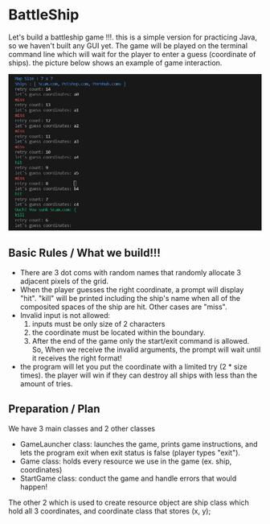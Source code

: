 # BattleShip
Let's build a battleship game !!!. this is a simple version for practicing Java, so we haven't built any GUI yet. The game will be played on the terminal command line which will wait for the player to enter a guess (coordinate of ships). the picture below shows an example of game interaction.

![played_example](https://github.com/caunhach/BattleShip/blob/main/played_example.png)

## Basic Rules / What we build!!!
- There are 3 dot coms with random names that randomly allocate 3 adjacent pixels of the grid.
- When the player guesses the right coordinate, a prompt will display "hit". "kill" will be printed including the ship's name when all of the composited spaces of the ship are hit. Other cases are "miss".
- Invalid input is not allowed:
  1. inputs must be only size of 2 characters
  2. the coordinate must be located within the boundary.
  3. After the end of the game only the start/exit command is allowed.
  So, When we receive the invalid arguments, the prompt will wait until it receives the right format!
- the program will let you put the coordinate with a limited try (2 * size times). the player will win if they can destroy all ships with less than the amount of tries.

## Preparation / Plan
We have 3 main classes and 2 other classes
- GameLauncher class: launches the game, prints game instructions, and lets the program exit when exit status is false (player types "exit").
- Game class: holds every resource we use in the game (ex. ship, coordinates)
- StartGame class: conduct the game and handle errors that would happen!
  
The other 2 which is used to create resource object are ship class which hold all 3 coordinates, and coordinate class that stores (x, y);
